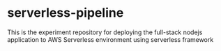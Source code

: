 # serverless-pipeline
This is the experiment repository for deploying the full-stack nodejs application to AWS Serverless environment using serverless framework
